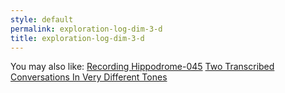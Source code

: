 ```yaml
---
style: default
permalink: exploration-log-dim-3-d
title: exploration-log-dim-3-d
---
```

You may also like:
[Recording Hippodrome-045](http://scp-wiki.net/recording-hippodrome-045)
[Two Transcribed Conversations In Very Different Tones](http://scp-wiki.net/two-transcribed-conversations-in-very-different-tones)